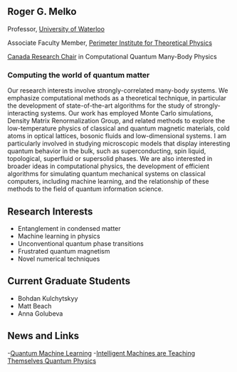 ## Roger G. Melko

Professor, [University of Waterloo](https://uwaterloo.ca/physics-astronomy/people-profiles/roger-melko)

Associate Faculty Member, [Perimeter Institute for Theoretical Physics](https://www.perimeterinstitute.ca/people/roger-melko)

[Canada Research Chair](http://www.chairs-chaires.gc.ca/chairholders-titulaires/profile-eng.aspx?profileId=3084) in Computational Quantum Many-Body Physics


### Computing the world of quantum matter

Our research interests involve strongly-correlated many-body systems. We emphasize computational methods as a theoretical technique, in particular the development of state-of-the-art algorithms for the study of strongly-interacting systems. Our work has employed Monte Carlo simulations, Density Matrix Renormalization Group, and related methods to explore the low-temperature physics of classical and quantum magnetic materials, cold atoms in optical lattices, bosonic fluids and low-dimensional systems. I am particularly involved in studying microscopic models that display interesting quantum behavior in the bulk, such as superconducting, spin liquid, topological, superfluid or supersolid phases. We are also interested in broader ideas in computational physics, the development of efficient algorithms for simulating quantum mechanical systems on classical computers, including machine learning, and the relationship of these methods to the field of quantum information science.

## Research Interests
- Entanglement in condensed matter
- Machine learning in physics
- Unconventional quantum phase transitions
- Frustrated quantum magnetism
- Novel numerical techniques

## Current Graduate Students
- Bohdan Kulchytskyy
- Matt Beach
- Anna Golubeva

## News and Links
-[Quantum Machine Learning](https://insidetheperimeter.ca/quantum-machine-learning/) 
-[Intelligent Machines are Teaching Themselves Quantum Physics](https://motherboard.vice.com/en_us/article/vvxgja/machine-learning-quantum-physics-perimeter-institute-roger-melko)

